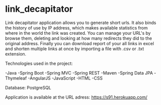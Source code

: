 # link_decapitator

Link decapitator application allows you to generate short urls. 
It also binds the history of use by IP address, which makes available statistics from where in the world the link was created. 
You can manage your URL's by browse them, deleting and looking at how many redirects they did to the original address. 
Finally you can download report of your all links in excel and shorten multiple links at once by importing a file with .csv or .txt extension. 

Technologies used in the project:

-Java
-Spring Boot
-Spring MVC
-Spring REST
-Maven
-Spring Data JPA
-Thymeleaf
-AngularJS
-JavaScript
-HTML
-CSS

Database: PostgreSQL

Application is available at the URL adress: https://s91.herokuapp.com/
